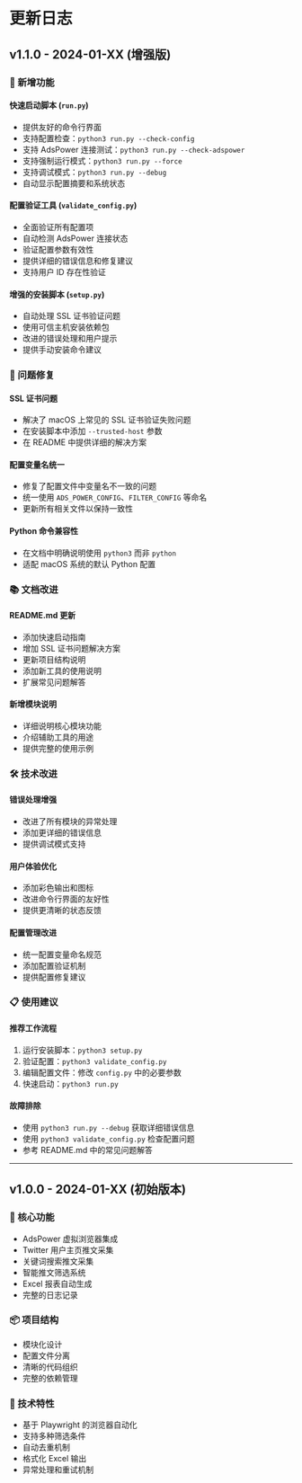 # 更新日志

## v1.1.0 - 2024-01-XX (增强版)

### 🚀 新增功能

#### 快速启动脚本 (`run.py`)
- 提供友好的命令行界面
- 支持配置检查：`python3 run.py --check-config`
- 支持 AdsPower 连接测试：`python3 run.py --check-adspower`
- 支持强制运行模式：`python3 run.py --force`
- 支持调试模式：`python3 run.py --debug`
- 自动显示配置摘要和系统状态

#### 配置验证工具 (`validate_config.py`)
- 全面验证所有配置项
- 自动检测 AdsPower 连接状态
- 验证配置参数有效性
- 提供详细的错误信息和修复建议
- 支持用户 ID 存在性验证

#### 增强的安装脚本 (`setup.py`)
- 自动处理 SSL 证书验证问题
- 使用可信主机安装依赖包
- 改进的错误处理和用户提示
- 提供手动安装命令建议

### 🔧 问题修复

#### SSL 证书问题
- 解决了 macOS 上常见的 SSL 证书验证失败问题
- 在安装脚本中添加 `--trusted-host` 参数
- 在 README 中提供详细的解决方案

#### 配置变量名统一
- 修复了配置文件中变量名不一致的问题
- 统一使用 `ADS_POWER_CONFIG`、`FILTER_CONFIG` 等命名
- 更新所有相关文件以保持一致性

#### Python 命令兼容性
- 在文档中明确说明使用 `python3` 而非 `python`
- 适配 macOS 系统的默认 Python 配置

### 📚 文档改进

#### README.md 更新
- 添加快速启动指南
- 增加 SSL 证书问题解决方案
- 更新项目结构说明
- 添加新工具的使用说明
- 扩展常见问题解答

#### 新增模块说明
- 详细说明核心模块功能
- 介绍辅助工具的用途
- 提供完整的使用示例

### 🛠️ 技术改进

#### 错误处理增强
- 改进了所有模块的异常处理
- 添加更详细的错误信息
- 提供调试模式支持

#### 用户体验优化
- 添加彩色输出和图标
- 改进命令行界面的友好性
- 提供更清晰的状态反馈

#### 配置管理改进
- 统一配置变量命名规范
- 添加配置验证机制
- 提供配置修复建议

### 📋 使用建议

#### 推荐工作流程
1. 运行安装脚本：`python3 setup.py`
2. 验证配置：`python3 validate_config.py`
3. 编辑配置文件：修改 `config.py` 中的必要参数
4. 快速启动：`python3 run.py`

#### 故障排除
- 使用 `python3 run.py --debug` 获取详细错误信息
- 使用 `python3 validate_config.py` 检查配置问题
- 参考 README.md 中的常见问题解答

---

## v1.0.0 - 2024-01-XX (初始版本)

### 🎯 核心功能
- AdsPower 虚拟浏览器集成
- Twitter 用户主页推文采集
- 关键词搜索推文采集
- 智能推文筛选系统
- Excel 报表自动生成
- 完整的日志记录

### 📦 项目结构
- 模块化设计
- 配置文件分离
- 清晰的代码组织
- 完整的依赖管理

### 🔧 技术特性
- 基于 Playwright 的浏览器自动化
- 支持多种筛选条件
- 自动去重机制
- 格式化 Excel 输出
- 异常处理和重试机制